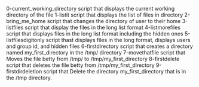 0-current_working_directory script that displays the current working directory of the file
1-listit script that displays the list of files in directory
2-bring_me_home script that changes the directory of user to their home
3-listfiles script that display the files in the long list format
4-listmorefiles script that displays files in the long list format including the hidden ones
5-listfilesdigitonly script thast displays files in the long format, displays users and group id, and hidden files
6-firstdirectory script that creates a directory named my_first_directory in the /tmp/ directory
7-movethatfile script that Moves the file betty from /tmp/ to /tmp/my_first_directory
8-firstdelete script that deletes the file betty from /tmp/my_first_directory
9-firstdirdeletion script that Delete the directory my_first_directory that is in the /tmp directory.
